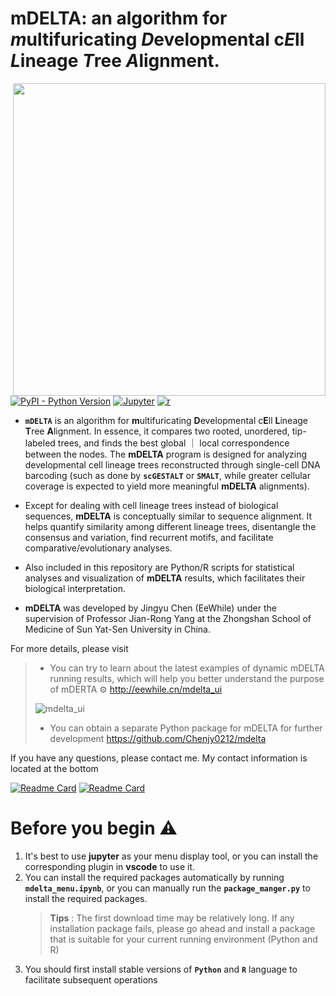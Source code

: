 # mDELTA: an algorithm for *m*ultifuricating *D*evelopmental c*E*ll *L*ineage *T*ree *A*lignment.

<a href="https://github.com/Chenjy0212/mdelta_full/blob/main/image/mDELTA.png"><img src="./image/mDELTA.png" height="500" align="right" /></a>

[![PyPI - Python Version](https://img.shields.io/pypi/pyversions/DecryptLogin?logo=python&labelColor=white)](https://pypi.org/project/mdelta/)
[![Jupyter](https://img.shields.io/badge/-Jupyter-ffffff?logo=jupyter)](https://jupyter.org/)
[![r](https://img.shields.io/badge/-Rcript-blue?logo=R)](https://www.r-project.org/)

- **`mDELTA`** is an algorithm for **m**ultifuricating **D**evelopmental c**E**ll **L**ineage **T**ree **A**lignment. In essence, it compares two rooted, unordered, tip-labeled trees, and finds the best global ｜ local correspondence between the nodes. The **mDELTA** program is designed for analyzing developmental cell lineage trees
  reconstructed through single-cell DNA barcoding (such as done by
  **`scGESTALT`** or **`SMALT`**, while greater cellular coverage is expected to
  yield more meaningful **mDELTA** alignments).

- Except for dealing with cell lineage trees instead of biological
  sequences, **mDELTA** is conceptually similar to sequence alignment.
  It helps quantify similarity among different lineage trees,
  disentangle the consensus and variation, find recurrent motifs, and
  facilitate comparative/evolutionary analyses.

- Also included in this repository are Python/R scripts for
  statistical analyses and visualization of **mDELTA** results, which
  facilitates their biological interpretation.

- **mDELTA** was developed by Jingyu Chen (EeWhile) under the supervision of
  Professor Jian-Rong Yang at the Zhongshan School of Medicine of Sun
  Yat-Sen University in China.

For more details, please visit

> - You can try to learn about the latest examples of dynamic mDELTA running results, which will help you better understand the purpose of mDERTA ⚙️
>   <http://eewhile.cn/mdelta_ui>
>
> ![mdelta_ui](./image/mdelta_ui.png)
>
> - You can obtain a separate Python package for mDELTA for further development
>   <https://github.com/Chenjy0212/mdelta>

If you have any questions, please contact me. My contact information is located at the bottom

[![Readme Card](https://github-readme-stats.vercel.app/api/pin/?username=Chenjy0212&repo=mdelta_full)](https://github.com/Chenjy0212/mdelta_full)
[![Readme Card](https://github-readme-stats.vercel.app/api/pin/?username=Chenjy0212&repo=mdelta)](https://github.com/Chenjy0212/mdelta)

# Before you begin ⚠️

1. It's best to use **jupyter** as your menu display tool, or you can install the corresponding plugin in **vscode** to use it.
2. You can install the required packages automatically by running **`mdelta_menu.ipynb`**, or you can manually run the **`package_manger.py`** to install the required packages.
   > **Tips** : The first download time may be relatively long. If any installation package fails, please go ahead and install a package that is suitable for your current running environment (Python and R)
3. You should first install stable versions of **`Python`** and **`R`** language to facilitate subsequent operations
